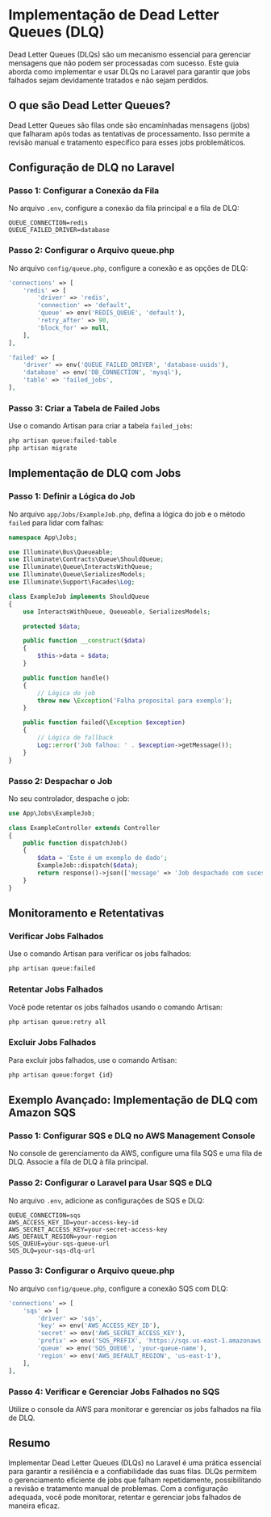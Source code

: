 # Implementação de Dead Letter Queues (DLQ)

Dead Letter Queues (DLQs) são um mecanismo essencial para gerenciar mensagens que não podem ser processadas com sucesso. Este guia aborda como implementar e usar DLQs no Laravel para garantir que jobs falhados sejam devidamente tratados e não sejam perdidos.

## O que são Dead Letter Queues?

Dead Letter Queues são filas onde são encaminhadas mensagens (jobs) que falharam após todas as tentativas de processamento. Isso permite a revisão manual e tratamento específico para esses jobs problemáticos.

## Configuração de DLQ no Laravel

### Passo 1: Configurar a Conexão da Fila

No arquivo `.env`, configure a conexão da fila principal e a fila de DLQ:

```env
QUEUE_CONNECTION=redis
QUEUE_FAILED_DRIVER=database
```

### Passo 2: Configurar o Arquivo queue.php

No arquivo `config/queue.php`, configure a conexão e as opções de DLQ:

```php
'connections' => [
    'redis' => [
        'driver' => 'redis',
        'connection' => 'default',
        'queue' => env('REDIS_QUEUE', 'default'),
        'retry_after' => 90,
        'block_for' => null,
    ],
],

'failed' => [
    'driver' => env('QUEUE_FAILED_DRIVER', 'database-uuids'),
    'database' => env('DB_CONNECTION', 'mysql'),
    'table' => 'failed_jobs',
],
```

### Passo 3: Criar a Tabela de Failed Jobs

Use o comando Artisan para criar a tabela `failed_jobs`:

```bash
php artisan queue:failed-table
php artisan migrate
```

## Implementação de DLQ com Jobs

### Passo 1: Definir a Lógica do Job

No arquivo `app/Jobs/ExampleJob.php`, defina a lógica do job e o método `failed` para lidar com falhas:

```php
namespace App\Jobs;

use Illuminate\Bus\Queueable;
use Illuminate\Contracts\Queue\ShouldQueue;
use Illuminate\Queue\InteractsWithQueue;
use Illuminate\Queue\SerializesModels;
use Illuminate\Support\Facades\Log;

class ExampleJob implements ShouldQueue
{
    use InteractsWithQueue, Queueable, SerializesModels;

    protected $data;

    public function __construct($data)
    {
        $this->data = $data;
    }

    public function handle()
    {
        // Lógica do job
        throw new \Exception('Falha proposital para exemplo');
    }

    public function failed(\Exception $exception)
    {
        // Lógica de fallback
        Log::error('Job falhou: ' . $exception->getMessage());
    }
}
```

### Passo 2: Despachar o Job

No seu controlador, despache o job:

```php
use App\Jobs\ExampleJob;

class ExampleController extends Controller
{
    public function dispatchJob()
    {
        $data = 'Este é um exemplo de dado';
        ExampleJob::dispatch($data);
        return response()->json(['message' => 'Job despachado com sucesso!']);
    }
}
```

## Monitoramento e Retentativas

### Verificar Jobs Falhados

Use o comando Artisan para verificar os jobs falhados:

```bash
php artisan queue:failed
```

### Retentar Jobs Falhados

Você pode retentar os jobs falhados usando o comando Artisan:

```bash
php artisan queue:retry all
```

### Excluir Jobs Falhados

Para excluir jobs falhados, use o comando Artisan:

```bash
php artisan queue:forget {id}
```

## Exemplo Avançado: Implementação de DLQ com Amazon SQS

### Passo 1: Configurar SQS e DLQ no AWS Management Console

No console de gerenciamento da AWS, configure uma fila SQS e uma fila de DLQ. Associe a fila de DLQ à fila principal.

### Passo 2: Configurar o Laravel para Usar SQS e DLQ

No arquivo `.env`, adicione as configurações de SQS e DLQ:

```env
QUEUE_CONNECTION=sqs
AWS_ACCESS_KEY_ID=your-access-key-id
AWS_SECRET_ACCESS_KEY=your-secret-access-key
AWS_DEFAULT_REGION=your-region
SQS_QUEUE=your-sqs-queue-url
SQS_DLQ=your-sqs-dlq-url
```

### Passo 3: Configurar o Arquivo queue.php

No arquivo `config/queue.php`, configure a conexão SQS com DLQ:

```php
'connections' => [
    'sqs' => [
        'driver' => 'sqs',
        'key' => env('AWS_ACCESS_KEY_ID'),
        'secret' => env('AWS_SECRET_ACCESS_KEY'),
        'prefix' => env('SQS_PREFIX', 'https://sqs.us-east-1.amazonaws.com/your-account-id'),
        'queue' => env('SQS_QUEUE', 'your-queue-name'),
        'region' => env('AWS_DEFAULT_REGION', 'us-east-1'),
    ],
],
```

### Passo 4: Verificar e Gerenciar Jobs Falhados no SQS

Utilize o console da AWS para monitorar e gerenciar os jobs falhados na fila de DLQ.

## Resumo

Implementar Dead Letter Queues (DLQs) no Laravel é uma prática essencial para garantir a resiliência e a confiabilidade das suas filas. DLQs permitem o gerenciamento eficiente de jobs que falham repetidamente, possibilitando a revisão e tratamento manual de problemas. Com a configuração adequada, você pode monitorar, retentar e gerenciar jobs falhados de maneira eficaz.
